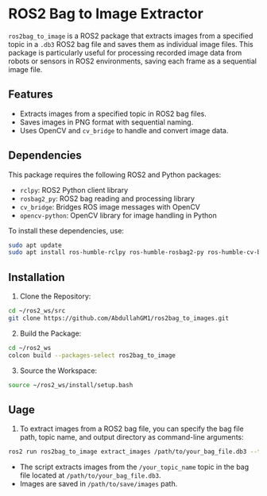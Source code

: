 # ROS2 Bag to Image Extractor

`ros2bag_to_image` is a ROS2 package that extracts images from a specified topic in a `.db3` ROS2 bag file and saves them as individual image files. This package is particularly useful for processing recorded image data from robots or sensors in ROS2 environments, saving each frame as a sequential image file.

## Features
- Extracts images from a specified topic in ROS2 bag files.
- Saves images in PNG format with sequential naming.
- Uses OpenCV and `cv_bridge` to handle and convert image data.

## Dependencies

This package requires the following ROS2 and Python packages:
- `rclpy`: ROS2 Python client library
- `rosbag2_py`: ROS2 bag reading and processing library
- `cv_bridge`: Bridges ROS image messages with OpenCV
- `opencv-python`: OpenCV library for image handling in Python

To install these dependencies, use:

```bash
sudo apt update
sudo apt install ros-humble-rclpy ros-humble-rosbag2-py ros-humble-cv-bridge python3-opencv
```

## Installation

1. Clone the Repository:
```bash
cd ~/ros2_ws/src
git clone https://github.com/AbdullahGM1/ros2bag_to_images.git
```

2. Build the Package:
```bash
cd ~/ros2_ws
colcon build --packages-select ros2bag_to_image
```

3. Source the Workspace:
```bash
source ~/ros2_ws/install/setup.bash
```

## Uage

1. To extract images from a ROS2 bag file, you can specify the bag file path, topic name, and output directory as command-line arguments:
```bash
ros2 run ros2bag_to_image extract_images /path/to/your_bag_file.db3 --topic /your_topic_name --output_dir /path/to/save/images
```
* The script extracts images from the `/your_topic_name` topic in the bag file located at `/path/to/your_bag_file.db3`.
* Images are saved in `/path/to/save/images` path.
